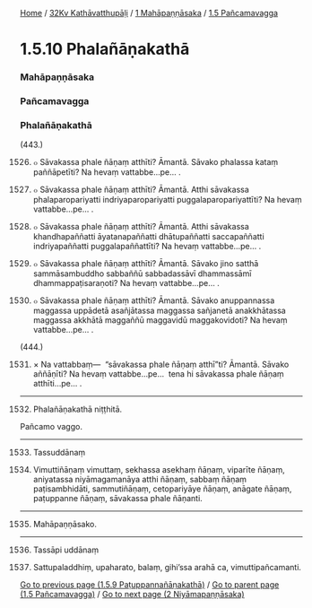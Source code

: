 
[Home](/) / [32Kv Kathāvatthupāḷi](../../../32Kv.md) / [1 Mahāpaṇṇāsaka](../../1.md) / [1.5 Pañcamavagga](../1.5.md)

# 1.5.10 Phalañāṇakathā

### Mahāpaṇṇāsaka

### Pañcamavagga

### Phalañāṇakathā

(443.)

1526. ๐ Sāvakassa phale ñāṇaṃ atthīti? Āmantā. Sāvako phalassa kataṃ paññāpetīti? Na hevaṃ vattabbe…pe… .

1527. ๐ Sāvakassa phale ñāṇaṃ atthīti? Āmantā. Atthi sāvakassa phalaparopariyatti indriyaparopariyatti puggalaparopariyattīti? Na hevaṃ vattabbe…pe… .

1528. ๐ Sāvakassa phale ñāṇaṃ atthīti? Āmantā. Atthi sāvakassa khandhapaññatti āyatanapaññatti dhātupaññatti saccapaññatti indriyapaññatti puggalapaññattīti? Na hevaṃ vattabbe…pe… .

1529. ๐ Sāvakassa phale ñāṇaṃ atthīti? Āmantā. Sāvako jino satthā sammāsambuddho sabbaññū sabbadassāvī dhammassāmī dhammappaṭisaraṇoti? Na hevaṃ vattabbe…pe… .

1530. ๐ Sāvakassa phale ñāṇaṃ atthīti? Āmantā. Sāvako anuppannassa maggassa uppādetā asañjātassa maggassa sañjanetā anakkhātassa maggassa akkhātā maggaññū maggavidū maggakovidoti? Na hevaṃ vattabbe…pe… .

(444.)

1531. × Na vattabbaṃ—  “sāvakassa phale ñāṇaṃ atthī”ti? Āmantā. Sāvako aññāṇīti? Na hevaṃ vattabbe…pe…  tena hi sāvakassa phale ñāṇaṃ atthīti…pe… .

---

1532. Phalañāṇakathā niṭṭhitā.

  
Pañcamo vaggo.



---

1533. Tassuddānaṃ



1534. Vimuttiñāṇaṃ vimuttaṃ, sekhassa asekhaṃ ñāṇaṃ, viparīte ñāṇaṃ, aniyatassa niyāmagamanāya atthi ñāṇaṃ, sabbaṃ ñāṇaṃ paṭisambhidāti, sammutiñāṇaṃ, cetopariyāye ñāṇaṃ, anāgate ñāṇaṃ, paṭuppanne ñāṇaṃ, sāvakassa phale ñāṇanti.

---

1535. Mahāpaṇṇāsako.



---

1536. Tassāpi uddānaṃ



1537. Sattupaladdhiṃ, upaharato, balaṃ, gihi’ssa arahā ca, vimuttipañcamanti.

[Go to previous page (1.5.9 Paṭuppannañāṇakathā)](1.5.9.md) / [Go to parent page (1.5 Pañcamavagga)](../1.5.md) / [Go to next page (2 Niyāmapaṇṇāsaka)](../../2.md)



